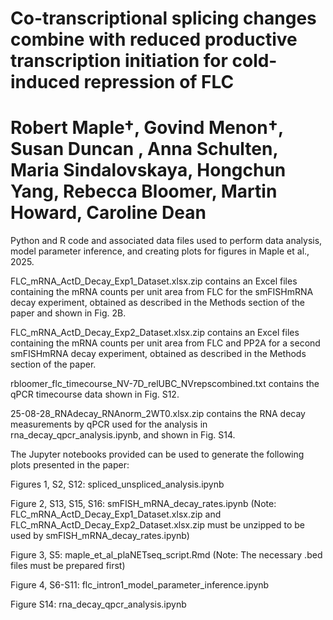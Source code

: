 # Co-transcriptional splicing changes combine with reduced productive transcription initiation for cold-induced repression of FLC
# Robert Maple†, Govind Menon†, Susan Duncan , Anna Schulten, Maria Sindalovskaya, Hongchun Yang, Rebecca Bloomer, Martin Howard, Caroline Dean

Python and R code and associated data files used to perform data analysis, model parameter inference, and creating plots for figures in Maple et al., 2025. 

FLC_mRNA_ActD_Decay_Exp1_Dataset.xlsx.zip contains an Excel files containing the mRNA counts per unit area from FLC for the smFISHmRNA decay experiment, obtained as described in the Methods section of the paper and shown in Fig. 2B.

FLC_mRNA_ActD_Decay_Exp2_Dataset.xlsx.zip contains an Excel files containing the mRNA counts per unit area from FLC and PP2A for a second smFISHmRNA decay experiment, obtained as described in the Methods section of the paper.

rbloomer_flc_timecourse_NV-7D_relUBC_NVrepscombined.txt contains the qPCR timecourse data shown in Fig. S12.

25-08-28_RNAdecay_RNAnorm_2WT0.xlsx.zip contains the RNA decay measurements by qPCR used for the analysis in rna_decay_qpcr_analysis.ipynb, and shown in Fig. S14.

The Jupyter notebooks provided can be used to generate the following plots presented in the paper:  

Figures 1, S2, S12: spliced_unspliced_analysis.ipynb  

Figure 2, S13, S15, S16: smFISH_mRNA_decay_rates.ipynb  (Note: FLC_mRNA_ActD_Decay_Exp1_Dataset.xlsx.zip and FLC_mRNA_ActD_Decay_Exp2_Dataset.xlsx.zip must be unzipped to be used by smFISH_mRNA_decay_rates.ipynb)

Figure 3, S5: maple_et_al_plaNETseq_script.Rmd (Note: The necessary .bed files must be prepared first)

Figure 4, S6-S11: flc_intron1_model_parameter_inference.ipynb

Figure S14: rna_decay_qpcr_analysis.ipynb

